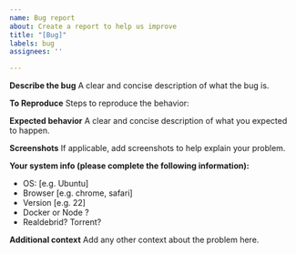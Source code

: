 ```yaml
---
name: Bug report
about: Create a report to help us improve
title: "[Bug]"
labels: bug
assignees: ''

---
```


**Describe the bug**
A clear and concise description of what the bug is.

**To Reproduce**
Steps to reproduce the behavior:


**Expected behavior**
A clear and concise description of what you expected to happen.

**Screenshots**
If applicable, add screenshots to help explain your problem.

**Your system info (please complete the following information):**
 - OS: [e.g. Ubuntu]
 - Browser [e.g. chrome, safari]
 - Version [e.g. 22]
 - Docker or Node ?
 - Realdebrid? Torrent?

**Additional context**
Add any other context about the problem here.
